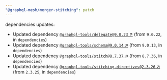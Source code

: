 ```yaml
---
"@graphql-mesh/merger-stitching": patch
---
```

dependencies updates:
  - Updated dependency [`@graphql-tools/delegate@9.0.23` ↗︎](https://www.npmjs.com/package/@graphql-tools/delegate/v/9.0.23) (from `9.0.22`, in `dependencies`)
  - Updated dependency [`@graphql-tools/schema@9.0.14` ↗︎](https://www.npmjs.com/package/@graphql-tools/schema/v/9.0.14) (from `9.0.13`, in `dependencies`)
  - Updated dependency [`@graphql-tools/stitch@8.7.37` ↗︎](https://www.npmjs.com/package/@graphql-tools/stitch/v/8.7.37) (from `8.7.36`, in `dependencies`)
  - Updated dependency [`@graphql-tools/stitching-directives@2.3.26` ↗︎](https://www.npmjs.com/package/@graphql-tools/stitching-directives/v/2.3.26) (from `2.3.25`, in `dependencies`)
